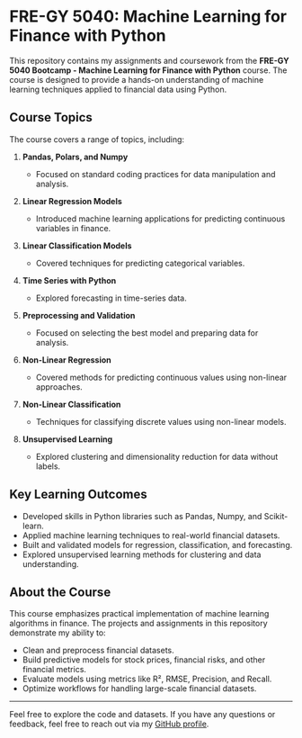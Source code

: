 # FRE-GY 5040: Machine Learning for Finance with Python

This repository contains my assignments and coursework from the **FRE-GY 5040 Bootcamp - Machine Learning for Finance with Python** course. The course is designed to provide a hands-on understanding of machine learning techniques applied to financial data using Python.

## Course Topics
The course covers a range of topics, including:

1. **Pandas, Polars, and Numpy**
   - Focused on standard coding practices for data manipulation and analysis.

2. **Linear Regression Models**
   - Introduced machine learning applications for predicting continuous variables in finance.

3. **Linear Classification Models**
   - Covered techniques for predicting categorical variables.

4. **Time Series with Python**
   - Explored forecasting in time-series data.

5. **Preprocessing and Validation**
   - Focused on selecting the best model and preparing data for analysis.

6. **Non-Linear Regression**
   - Covered methods for predicting continuous values using non-linear approaches.

7. **Non-Linear Classification**
   - Techniques for classifying discrete values using non-linear models.

8. **Unsupervised Learning**
   - Explored clustering and dimensionality reduction for data without labels.


## Key Learning Outcomes
- Developed skills in Python libraries such as Pandas, Numpy, and Scikit-learn.
- Applied machine learning techniques to real-world financial datasets.
- Built and validated models for regression, classification, and forecasting.
- Explored unsupervised learning methods for clustering and data understanding.

## About the Course
This course emphasizes practical implementation of machine learning algorithms in finance. The projects and assignments in this repository demonstrate my ability to:
- Clean and preprocess financial datasets.
- Build predictive models for stock prices, financial risks, and other financial metrics.
- Evaluate models using metrics like R², RMSE, Precision, and Recall.
- Optimize workflows for handling large-scale financial datasets.

---

Feel free to explore the code and datasets. If you have any questions or feedback, feel free to reach out via my [GitHub profile](https://github.com/YutongWu12).
